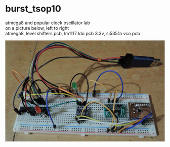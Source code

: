 # burst_tsop10

atmega8 and popular clock oscillator lab<br>
on a picture below, left to right<br>
atmega8, level shifters pcb, lm1117 ldo pcb 3.3v, si5351a vco pcb<br>

![screenshot](burst_lab.jpg)
